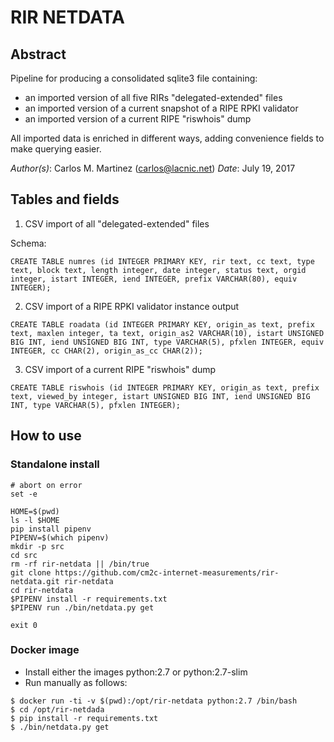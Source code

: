 # RIR NETDATA

## Abstract

Pipeline for producing a consolidated sqlite3 file containing:

- an imported version of all five RIRs "delegated-extended" files
- an imported version of a current snapshot of a RIPE RPKI validator 
- an imported version of a current RIPE "riswhois" dump

All imported data is enriched in different ways, adding convenience fields to make querying easier.

*Author(s)*: Carlos M. Martinez (carlos@lacnic.net)
*Date*: July 19, 2017

## Tables and fields

1. CSV import of all "delegated-extended" files

Schema:

```
CREATE TABLE numres (id INTEGER PRIMARY KEY, rir text, cc text, type text, block text, length integer, date integer, status text, orgid integer, istart INTEGER, iend INTEGER, prefix VARCHAR(80), equiv INTEGER);
```

2. CSV import of a RIPE RPKI validator instance output

```
CREATE TABLE roadata (id INTEGER PRIMARY KEY, origin_as text, prefix text, maxlen integer, ta text, origin_as2 VARCHAR(10), istart UNSIGNED BIG INT, iend UNSIGNED BIG INT, type VARCHAR(5), pfxlen INTEGER, equiv INTEGER, cc CHAR(2), origin_as_cc CHAR(2));
```

3. CSV import of a current RIPE "riswhois" dump

```
CREATE TABLE riswhois (id INTEGER PRIMARY KEY, origin_as text, prefix text, viewed_by integer, istart UNSIGNED BIG INT, iend UNSIGNED BIG INT, type VARCHAR(5), pfxlen INTEGER);
```


## How to use

### Standalone install

```
# abort on error
set -e

HOME=$(pwd)
ls -l $HOME
pip install pipenv
PIPENV=$(which pipenv)
mkdir -p src
cd src
rm -rf rir-netdata || /bin/true
git clone https://github.com/cm2c-internet-measurements/rir-netdata.git rir-netdata
cd rir-netdata
$PIPENV install -r requirements.txt
$PIPENV run ./bin/netdata.py get

exit 0
```

### Docker image

- Install either the images python:2.7 or python:2.7-slim
- Run manually as follows:

```
$ docker run -ti -v $(pwd):/opt/rir-netdata python:2.7 /bin/bash
$ cd /opt/rir-netdada
$ pip install -r requirements.txt
$ ./bin/netdata.py get
```
